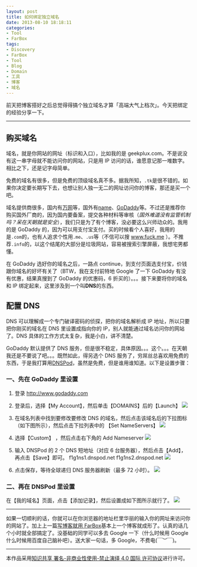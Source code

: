 ```yaml
---
layout: post
title: 如何绑定独立域名
date: 2013-08-10 18:18:11
categories:
- Tool
- FarBox
tags:
- Discovery
- FarBox
- Tool
- Blog
- Domain
- 工具
- 博客
- 域名
---
```


前天把博客搭好之后总觉得得搞个独立域名才算「高端大气上档次」。今天把绑定的经验分享一下。

---

## **购买域名**

域名，就是你网站的网址（标识和入口），比如我的是 geekplux.com。不是说没有这一串字母就不能访问你的网站，只是用 IP 访问的话，谁愿意记那一堆数字。相比之下，还是记字母简单。

免费的域名有很多，但是免费的顶级域名真不多。据我所知，`.tk`是很不错的。如果你决定要长期写下去，也想让别人独一无二的网址访问你的博客，那还是买一个吧。

域名提供商很多，国内有[万网](http://www.net.cn/)等，国外有[name](http://www.name.com/)、[GoDaddy](http://www.godaddy.com/)等。不过还是推荐你购买国外厂商的，因为国内要备案，提交各种材料等审核（_国外难道没有监管机制吗？呆在天朝就是安全_），我们只是为了有个博客，没必要这么兴师动众的。我用的是 GoDaddy 的，因为可以用支付宝支付。买的时候看个人喜好，我用的是`.com`的，也有人追求个性用`.me`、`.us`等（不信可以搜 www.fuck.me ）。不推荐`.info`的，以这个结尾的大部分是垃圾网站，容易被搜索引擎屏蔽，我想宅男都懂。

在 GoDaddy 选好你的域名之后，一路点 continue，到支付页面选支付宝，价钱跟你域名的好坏有关了（BTW，我在支付前特地 Google 了一下 GoDaddy 有没有优惠，结果真搜到了 GoDaddy 的优惠码，6 折买的）。。。接下来要将你的域名和 IP 绑定起来，这里涉及到一个叫**DNS**的东西。

<!-- more -->

## **配置 DNS**

DNS 可以理解成一个专门破译密码的侦探，把你的域名解析成 IP 地址，所以只要把你刚买的域名在 DNS 里设置成指向你的 IP，别人就能通过域名访问你的网站了。DNS 具体的工作方式太复杂，我是小白，讲不清楚。

GoDaddy 默认提供了 DNS 服务，但是很不稳定，具体原因。。。这个。。。在天朝我还是不要说了吧。。。既然如此，得另选个 DNS 服务了，穷屌丝总喜欢用免费的东西，于是我打算用[DNSPod](https://www.dnspod.cn/)，虽然是免费，但是谁用谁知道。以下是设置步骤：

### **一、先在 GoDaddy 里设置**

1. 登录 http://www.godaddy.com
2. 登录后，选择【My Account】，然后单击【DOMAINS】后的【Launch】
   ![](https://geekpluxblog.oss-cn-hongkong.aliyuncs.com/bind-domain/godaddy1.jpg)

3. 在域名列表中找到要修改要修改 DNS 的域名，然后点击该域名后的下拉图标（如下图所示），然后点击下拉列表中的 【Set NameServers】
   ![](https://geekpluxblog.oss-cn-hongkong.aliyuncs.com/bind-domain/godaddy2.jpg)

4. 选择【Custom】 ，然后点击右下角的 Add Nameserver
   ![](https://geekpluxblog.oss-cn-hongkong.aliyuncs.com/bind-domain/add-server.jpg)

5. 输入 DNSPod 的 2 个 DNS 短地址（对应 6 台服务器），然后点击【Add】，再点击【Save】即可。
   f1g1ns1.dnspod.net
   f1g1ns2.dnspod.net
   ![](https://geekpluxblog.oss-cn-hongkong.aliyuncs.com/bind-domain/godaddy3.jpg)

6. 点击保存，等待全球递归 DNS 服务器刷新（最多 72 小时）。
   ![](https://geekpluxblog.oss-cn-hongkong.aliyuncs.com/bind-domain/dns-refresh.jpg)

### **二、再在 DNSPod 里设置**

在【我的域名】页面，点击【添加记录】，然后设置成如下图所示就行了。
![](https://geekpluxblog.oss-cn-hongkong.aliyuncs.com/bind-domain/dns.jpg)

---

如果一切顺利的话，你就可以在你浏览器的地址栏里华丽的输入你的网址来访问你的网站了。加上上一篇[写博客就用 FarBox](http://www.geekplux.com/2013/08/08/写博客就用FarBox/)基本上一个博客就成形了。认真的话几个小时就全部搞定了。没基础的同学可以多去 Google 一下（什么时候用 Google 什么时候用百度自己脑补吧）。送大家一句话，多 Google，不费电(￣︶￣)。

---

本作品采用[知识共享 署名-非商业性使用-禁止演绎 4.0 国际 许可协议](http://creativecommons.org/licenses/by-nc-nd/4.0/)进行许可。

